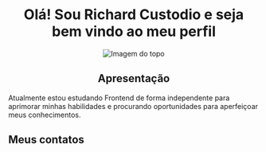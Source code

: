 <h1 align="center"> Olá! Sou Richard Custodio e seja bem vindo ao meu perfil </h1>

<div align="center">
<img align="center" padding="50px" alt="Imagem do topo" src="https://github.com/richardcustodio/richardcustodio/assets/143043944/e9654e75-31a8-4959-b28a-f3482b239110">
</div>

<h2 align="center"> Apresentação </h2>
<div>
  <p>Atualmente estou estudando Frontend de forma independente para aprimorar minhas habilidades e procurando oportunidades para aperfeiçoar meus conhecimentos.</p>
</div>

<h2> Meus contatos </h2>



